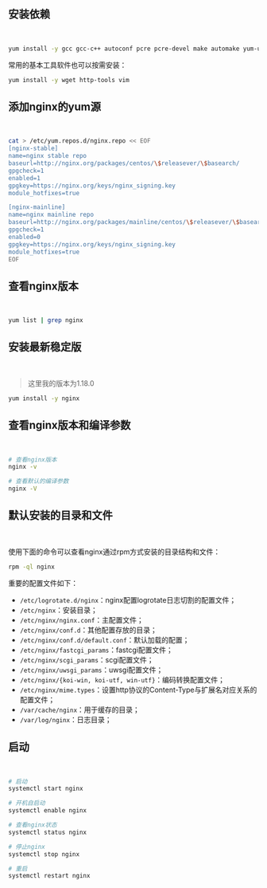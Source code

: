 ## 安装依赖



<br>



```bash
yum install -y gcc gcc-c++ autoconf pcre pcre-devel make automake yum-utils zlib zlib-devel openssl openssl-devel
```



常用的基本工具软件也可以按需安装：

```bash
yum install -y wget http-tools vim
```



## 添加nginx的yum源

<br>



```bash
cat > /etc/yum.repos.d/nginx.repo << EOF
[nginx-stable]
name=nginx stable repo
baseurl=http://nginx.org/packages/centos/\$releasever/\$basearch/
gpgcheck=1
enabled=1
gpgkey=https://nginx.org/keys/nginx_signing.key
module_hotfixes=true

[nginx-mainline]
name=nginx mainline repo
baseurl=http://nginx.org/packages/mainline/centos/\$releasever/\$basearch/
gpgcheck=1
enabled=0
gpgkey=https://nginx.org/keys/nginx_signing.key
module_hotfixes=true
EOF
```



## 查看nginx版本

<br>



```bash
yum list | grep nginx
```



## 安装最新稳定版

<br>



> 这里我的版本为1.18.0



```bash
yum install -y nginx
```



## 查看nginx版本和编译参数

<br>



```bash
# 查看nginx版本
nginx -v

# 查看默认的编译参数
nginx -V
```



## 默认安装的目录和文件

<br>



使用下面的命令可以查看nginx通过rpm方式安装的目录结构和文件：

```bash
rpm -ql nginx
```



重要的配置文件如下：

- `/etc/logrotate.d/nginx`：nginx配置logrotate日志切割的配置文件；
- `/etc/nginx`：安装目录；
- `/etc/nginx/nginx.conf`：主配置文件；
- `/etc/nginx/conf.d`：其他配置存放的目录；
- `/etc/nginx/conf.d/default.conf`：默认加载的配置；
- `/etc/nginx/fastcgi_params`：fastcgi配置文件；
- `/etc/nginx/scgi_params`：scgi配置文件；
- `/etc/nginx/uwsgi_params`：uwsgi配置文件；
- `/etc/nginx/{koi-win, koi-utf, win-utf}`：编码转换配置文件；
- `/etc/nginx/mime.types`：设置http协议的Content-Type与扩展名对应关系的配置文件；
- `/var/cache/nginx`：用于缓存的目录；
- `/var/log/nginx`：日志目录；





## 启动

<br>



```bash
# 启动
systemctl start nginx

# 开机自启动
systemctl enable nginx

# 查看nginx状态
systemctl status nginx

# 停止nginx
systemctl stop nginx

# 重启
systemctl restart nginx
```

